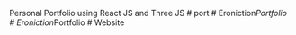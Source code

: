 Personal Portfolio using React JS and Three JS
#   p o r t  
 #   E r o n i c t i o n _ P o r t f o l i o  
 #   E r o n i c t i o n _ P o r t f o l i o  
 #   W e b s i t e  
 